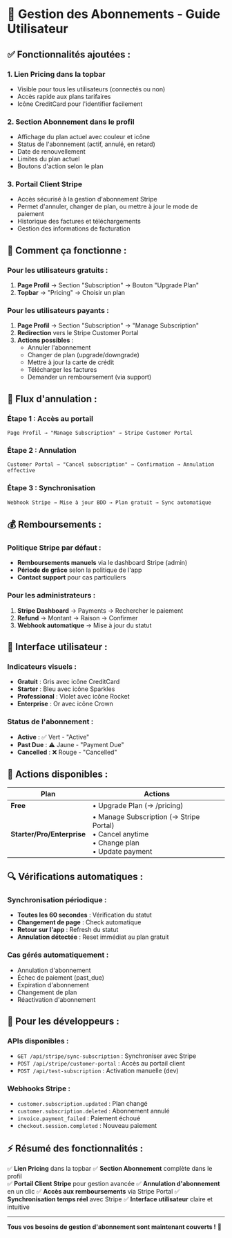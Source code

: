 # 🔧 Gestion des Abonnements - Guide Utilisateur

## ✅ Fonctionnalités ajoutées :

### 1. **Lien Pricing dans la topbar**
- Visible pour tous les utilisateurs (connectés ou non)
- Accès rapide aux plans tarifaires
- Icône CreditCard pour l'identifier facilement

### 2. **Section Abonnement dans le profil**
- Affichage du plan actuel avec couleur et icône
- Status de l'abonnement (actif, annulé, en retard)
- Date de renouvellement
- Limites du plan actuel
- Boutons d'action selon le plan

### 3. **Portail Client Stripe**
- Accès sécurisé à la gestion d'abonnement Stripe
- Permet d'annuler, changer de plan, ou mettre à jour le mode de paiement
- Historique des factures et téléchargements
- Gestion des informations de facturation

## 🎯 Comment ça fonctionne :

### Pour les utilisateurs gratuits :
1. **Page Profil** → Section "Subscription" → Bouton "Upgrade Plan"
2. **Topbar** → "Pricing" → Choisir un plan

### Pour les utilisateurs payants :
1. **Page Profil** → Section "Subscription" → "Manage Subscription"
2. **Redirection** vers le Stripe Customer Portal
3. **Actions possibles** :
   - Annuler l'abonnement
   - Changer de plan (upgrade/downgrade)
   - Mettre à jour la carte de crédit
   - Télécharger les factures
   - Demander un remboursement (via support)

## 🔄 Flux d'annulation :

### Étape 1 : Accès au portail
```
Page Profil → "Manage Subscription" → Stripe Customer Portal
```

### Étape 2 : Annulation
```
Customer Portal → "Cancel subscription" → Confirmation → Annulation effective
```

### Étape 3 : Synchronisation
```
Webhook Stripe → Mise à jour BDD → Plan gratuit → Sync automatique
```

## 💰 Remboursements :

### Politique Stripe par défaut :
- **Remboursements manuels** via le dashboard Stripe (admin)
- **Période de grâce** selon la politique de l'app
- **Contact support** pour cas particuliers

### Pour les administrateurs :
1. **Stripe Dashboard** → Payments → Rechercher le paiement
2. **Refund** → Montant → Raison → Confirmer
3. **Webhook automatique** → Mise à jour du statut

## 🎨 Interface utilisateur :

### Indicateurs visuels :
- **Gratuit** : Gris avec icône CreditCard
- **Starter** : Bleu avec icône Sparkles
- **Professional** : Violet avec icône Rocket  
- **Enterprise** : Or avec icône Crown

### Status de l'abonnement :
- **Active** : ✅ Vert - "Active"
- **Past Due** : ⚠️ Jaune - "Payment Due"
- **Cancelled** : ❌ Rouge - "Cancelled"

## 📱 Actions disponibles :

| Plan | Actions |
|------|---------|
| **Free** | • Upgrade Plan (→ /pricing) |
| **Starter/Pro/Enterprise** | • Manage Subscription (→ Stripe Portal)<br>• Cancel anytime<br>• Change plan<br>• Update payment |

## 🔍 Vérifications automatiques :

### Synchronisation périodique :
- **Toutes les 60 secondes** : Vérification du statut
- **Changement de page** : Check automatique
- **Retour sur l'app** : Refresh du statut
- **Annulation détectée** : Reset immédiat au plan gratuit

### Cas gérés automatiquement :
- Annulation d'abonnement
- Échec de paiement (past_due)
- Expiration d'abonnement
- Changement de plan
- Réactivation d'abonnement

## 🚀 Pour les développeurs :

### APIs disponibles :
- `GET /api/stripe/sync-subscription` : Synchroniser avec Stripe
- `POST /api/stripe/customer-portal` : Accès au portail client
- `POST /api/test-subscription` : Activation manuelle (dev)

### Webhooks Stripe :
- `customer.subscription.updated` : Plan changé
- `customer.subscription.deleted` : Abonnement annulé
- `invoice.payment_failed` : Paiement échoué
- `checkout.session.completed` : Nouveau paiement

## ⚡ Résumé des fonctionnalités :

✅ **Lien Pricing** dans la topbar
✅ **Section Abonnement** complète dans le profil  
✅ **Portail Client Stripe** pour gestion avancée
✅ **Annulation d'abonnement** en un clic
✅ **Accès aux remboursements** via Stripe Portal
✅ **Synchronisation temps réel** avec Stripe
✅ **Interface utilisateur** claire et intuitive

---

**Tous vos besoins de gestion d'abonnement sont maintenant couverts !** 🎉